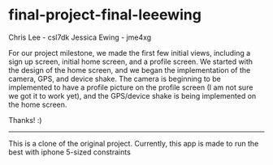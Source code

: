 # final-project-final-leeewing


Chris Lee - csl7dk
Jessica Ewing - jme4xg


For our project milestone, we made the first few initial views, including a sign up screen, initial home screen, and a profile screen. We started with the design of the home screen, and we began the implementation of the camera, GPS, and device shake. The camera is beginning to be implemented to have a profile picture on the profile screen (I am not sure we got it to work yet), and the GPS/device shake is being implemented on the home screen.

Thanks! :)

--------------

This is a clone of the original project.  Currently, this app is made to run the best with iphone 5-sized constraints
